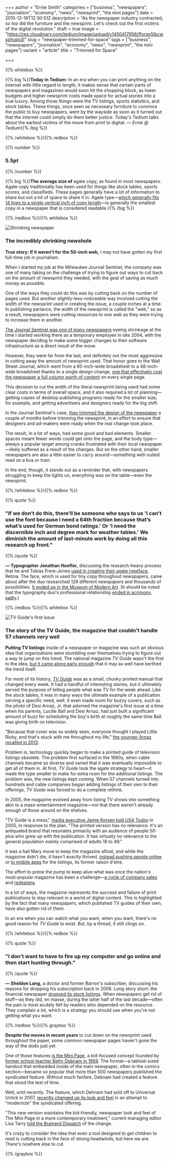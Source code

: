 +++
author = "Ernie Smith"
categories = ["business", "newspapers", "journalism", "economy", "news", "newsprint", "the mini pages"]
date = 2015-12-16T12:30:51Z
description = "As the newspaper industry contracted, so too did the furniture and the newsprint. Let's check out the first victims of the digital revolution."
draft = true
image = "https://res.cloudinary.com/tedium/image/upload/v1450417956/ffxrqn5lbcwspfvalo3l"
slug = "newspaper-trimmed-for-space"
tags = ["business", "newspapers", "journalism", "economy", "news", "newsprint", "the mini pages"]
variant = "article"
title = "Trimmed for Space"

+++

{{% whitebox %}}

{{% big %}}**Today in Tedium:** In an era when you can print anything on the internet with little regard to length, it makes sense that certain parts of newspapers and magazines would soon hit the chopping block, as lower budgets and higher newsprint costs made space for actual stories into a true luxury. Among those things were the TV listings, sports statistics, and stock tables. These things, once seen as necessary furniture to convince the public to buy newspapers, went by the wayside as soon as it turned out that the internet could simply do them better justice. Today's Tedium talks about the earliest victims of the move from print to digital. *— Ernie @ Tedium*{{% /big %}}

{{% /whitebox %}}{{% redbox %}}

{{% number %}}
### 5.5pt
{{% /number %}}

{{% big %}}**The average size of** agate copy, as found in most newspapers. Agate copy traditionally has been used for things like stock tables, sports scores, and classifieds. These pages generally have a lot of information to share but not a lot of space to share it in. Agate type—[which generally fits 14 lines to a single vertical inch of copy length](http://creativepro.com/measure-type/)—is generally the smallest copy in a newspaper that is considered readable.{{% /big %}}

{{% /redbox %}}{{% whitebox %}}

![Shrinking newspaper](https://res.cloudinary.com/tedium/image/upload/v1450251570/ux1teweobrhppkemtshc.jpg)

### The incredibly shrinking newshole

**True story: If it weren't for the 50-inch web,** I may not have gotten my first full-time job in journalism.

When I started my job at the Milwaukee Journal Sentinel, the company was one of many taking on the challenge of trying to figure out ways to cut back on the amount of newsprint they needed, with the goal of saving as much money as possible.

One of the ways they could do this was by cutting back on the number of pages used. But another slightly-less-noticeable way involved cutting the width of the newsprint used in creating the issue, a couple inches at a time. In publishing parlance, the width of the newsprint is called the "web," so as a result, newspapers were cutting resources to one web as they were trying to increase them in another.

[The Journal Sentinel was one of many newspapers](http://www.bizjournals.com/milwaukee/stories/2003/01/27/story8.html) eyeing shrinkage at the time I started working there as a temporary employee in late 2004, with the newspaper deciding to make some bigger changes to their software infrastructure as a direct result of the move.

However, they were far from the last, and definitely not the most aggressive in cutting away the amount of newsprint used. That honor goes to the Wall Street Journal, which went from a 60-inch-wide broadsheet to a 48-inch-wide broadsheet thanks to a single design change, [one that effectively cost the newspaper a full column worth of content](http://www.nytimes.com/2006/12/04/business/media/04journal.html) on every single page.

This decision to cut the width of the literal newsprint being used had some clear costs in terms of overall space, and it also required a lot of planning—getting copies of desktop publishing programs ready for the smaller size, for example, and getting advertisers and designers ready for the big shift. 

In the Journal Sentinel's case, [they trimmed the design of the newspaper](http://www.bizjournals.com/milwaukee/stories/2003/01/27/story8.html) a couple of months before trimming the newsprint, in an effort to ensure that designers and ad-makers were ready when the real change took place.

The result, in a lot of ways, had some good and bad elements. Smaller spaces meant fewer words could get onto the page, and the body type—always a popular target among cranks frustrated with their local newspaper—likely suffered as a result of the changes. But on the other hand, smaller newspapers are also a little easier to carry around—something well-suited read on a bus or train.

In the end, though, it stands out as a reminder that, with newspapers struggling to keep the lights on, everything was on the table—even the newsprint.

{{% /whitebox %}}{{% redbox %}}

{{% quote %}}
### "If we don’t do this, there’ll be someone who says to us 'I can’t use the font because I need a 64th fraction because that’s what’s used for German bond ratings.' Or 'I need the discernible inch and degree mark for weather tables.' We diminish the amount of last-minute work by doing all this research up front."
{{% /quote %}}

**— Typographer Jonathan Hoefler,** discussing the research-heavy process that he and Tobias Frere-Jones [used in creating their agate typeface](http://www.eyemagazine.com/feature/article/forensic-types), Retina. The face, which is used for tiny copy throughout newspapers, came about after the duo researched 129 different newspapers and thousands of possibilities. [It ended up in the Museum of Modern Art](http://www.moma.org/collection/works/139302). (It should be noted that the typography duo's professional relationship [ended in acrimony, sadly](http://www.bloomberg.com/bw/articles/2014-04-08/font-war-inside-the-design-worlds-20-million-divorce).)

{{% /redbox %}}{{% whitebox %}}

![TV Guide's first issue](https://res.cloudinary.com/tedium/image/upload/v1450251379/s93uky77h88ogyonczq2.jpg)

### The story of the TV Guide, the magazine that couldn't handle 57 channels very well

**Putting TV listings** inside of a newspaper or magazine was such an obvious idea that organizations were stumbling over themselves trying to figure out a way to jump on this trend. The national magazine *TV Guide* wasn't the first to the idea, [but it came along early enough](http://articles.chicagotribune.com/1990-11-18/features/9004060293_1_tv-guide-tv-forecast-radio-guide) that it may as well have berthed the trend itself.

For most of its history, [*TV Guide*](http://amzn.to/1T11SlV) was as a small, chunky printed manual that changed every week. It had a handful of interesting stories, but it ultimately served the purpose of telling people what was TV for the week ahead. Like the stock tables, it was in many ways the ultimate example of a publication serving a specific need, well. It even made room for buzzy covers, such as the photo of Desi Arnaz, Jr. that adorned the magazine's first issue at a time when his parents, Lucille Ball and Desi Arnaz, had just built a significant amount of buzz for scheduling the boy's birth at roughly the same time Ball was giving birth on television.

"Because that cover was so widely seen, everyone thought I played Little Ricky, and that's stuck with me throughout my life,"  [the younger Arnaz recalled in 2013](http://www.tvguide.com/news/tv-guide-magazine-60-arnaz-1063463/).

Problem is, technology quickly began to make a printed guide of television listings obsolete. The problem first surfaced in the 1980s, when cable channels became so diverse and varied that it was eventually impossible to get all of them in. At first, *TV Guide* took the agate strategy to heart—it made the type smaller to make for extra room for the additional listings. The problem was, the new listings kept coming. When 57 channels turned into hundreds and cable companies began adding listings of their own to their offerings,  *TV Guide* was forced to do a complete rethink.

In 2005, the magazine evolved away from listing TV shows into something akin to a mass-entertainment magazine—not that there weren't already enough of those around on the shelves.

"TV Guide is a mess," [media executive Jamie Korsen told *USA Today*](http://usatoday30.usatoday.com/money/media/2005-07-26-tvguide-relaunch_x.htm) in 2005, in response to the plan. "The printed version has no relevance. It's an antiquated brand that resonates primarily with an audience of people 50-plus who grew up with the publication. It has virtually no relevance to the general population mainly comprised of adults 18 to 49."

It was a hail Mary move to keep the magazine afloat, and while the magazine didn't die, it hasn't exactly thrived, [instead pushing people online](http://www.tvguide.com/listings/) or [to mobile apps](http://www.engadget.com/2013/05/08/tv-guide-redesigns-one-stop-tv-app-for-android-catches-up-with/) for the listings, its former raison d'etre.

The effort to prime the pump to keep alive what was once the nation's most-popular magazine has been a challenge—[a cycle of company sales](http://www.nytimes.com/2008/05/08/business/media/08guide.html) and [redesigns](http://www.talkingnewmedia.com/2014/06/26/tv-guide-announces-new-redesign-of-magazine/).

In a lot of ways, the magazine represents the success and failure of print publications to stay relevant in a world of digital content. This is highlighted by the fact that many newspapers, which published TV guides of their own, have also gotten rid of them.

In an era when you can watch what you want, when you want, there's no good reason for *TV Guide* to exist. But, by a thread, it still clings on.

{{% /whitebox %}}{{% redbox %}}

{{% quote %}}
### "I don't want to have to fire up my computer and go online and then start hunting through."
{{% /quote %}}

**— Sheldon Lang,** a doctor and former Barron's subscriber, discussing his reasons for dropping his subscription back in 2006. Long story short: the financial newspaper [dropped its stock listings](http://www.wsj.com/articles/SB1016409186811393160). When newspapers get rid of stuff—as they did, en masse, during the latter half of the last decade—often the pain is most acutely felt by readers who depended on the resource. They complain a lot, which is a strategy you should use when you're not getting what you want.

{{% /redbox %}}{{% graybox %}}

**Despite the moves in recent years** to cut down on the newsprint used throughout the paper, some common newspaper pages haven't gone the way of the dodo just yet.

One of those features [is the Mini Page](http://www2.lib.unc.edu/dc/minipage/index.html), a kid-focused concept founded by [former school teacher Betty Debnam in 1969](http://amzn.to/1T12qIy). The format—a tabloid-sized handout that embedded inside of the main newspaper, often in the comics section—became so popular that more than 500 newspapers published the syndicated feature. Without much fanfare, Debnam had created a feature that stood the test of time.

Well, until recently. The feature, which Dehnam had sold off to Universal Uclick in 2007, [recently changed up its look and feel](http://www.brainerddispatch.com/news/3783724-mini-page-changes-format) in an attempt to "modernize" the syndicated offering.

"This new version maintains the kid-friendly, newspaper look and feel of The Mini Page in a more contemporary treatment," current managing editor Lisa Tarry [told the Brainerd Dispatch](http://www.brainerddispatch.com/news/3783724-mini-page-changes-format) of the change.

It's crazy to consider the idea that even a tool designed to get children to read is cutting back in the face of strong headwinds, but here we are. There's nowhere else to cut.

{{% /graybox %}}